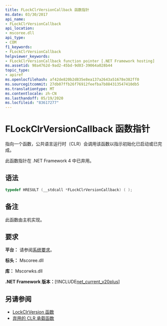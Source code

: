 ```yaml
---
title: FLockClrVersionCallback 函数指针
ms.date: 03/30/2017
api_name:
- FLockClrVersionCallback
api_location:
- mscoree.dll
api_type:
- COM
f1_keywords:
- FLockClrVersionCallback
helpviewer_keywords:
- FLockClrVersionCallback function pointer [.NET Framework hosting]
ms.assetid: 98a4762d-9ad2-45bd-9d03-39064a028b44
topic_type:
- apiref
ms.openlocfilehash: af42de820b2d835e8ea137a2643a51678e382ff0
ms.sourcegitcommit: 27db07ffb26f76912feefba7b884313547410db5
ms.translationtype: MT
ms.contentlocale: zh-CN
ms.lasthandoff: 05/19/2020
ms.locfileid: "83617277"
---
```

# <a name="flockclrversioncallback-function-pointer"></a>FLockClrVersionCallback 函数指针
指向一个函数，公共语言运行时（CLR）会调用该函数以指示初始化已启动或已完成。  
  
 此函数指针在 .NET Framework 4 中已弃用。  
  
## <a name="syntax"></a>语法  
  
```cpp  
typedef HRESULT (__stdcall *FLockClrVersionCallback) ( );  
```  
  
## <a name="remarks"></a>备注  
 此函数由主机实现。  
  
## <a name="requirements"></a>要求  
 **平台：** 请参阅[系统要求](../../get-started/system-requirements.md)。  
  
 **标头：** Mscoree.dll  
  
 **库：** Mscorwks.dll  
  
 **.NET Framework 版本：**[!INCLUDE[net_current_v20plus](../../../../includes/net-current-v20plus-md.md)]  
  
## <a name="see-also"></a>另请参阅

- [LockClrVersion 函数](lockclrversion-function.md)
- [弃用的 CLR 承载函数](deprecated-clr-hosting-functions.md)
